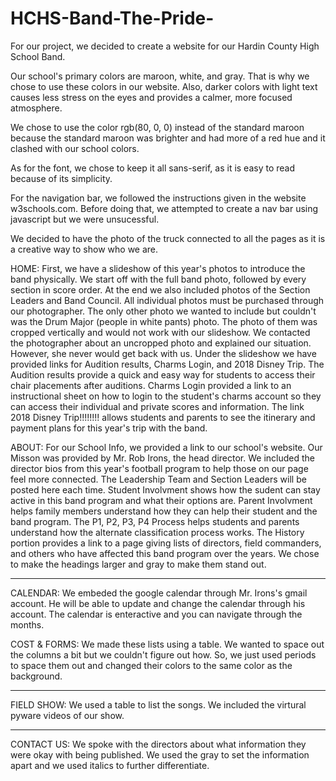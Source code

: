# HCHS-Band-The-Pride-
  For our project, we decided to create a website for our Hardin County High School Band. 

  Our school's primary colors are maroon, white, and gray. That is why we chose to use these colors in our website. Also, darker colors with light text causes less stress on the eyes and provides a calmer, more focused atmosphere. 

  We chose to use the color rgb(80, 0, 0) instead of the standard maroon because the standard maroon was brighter and had more of a red hue and it clashed with our school colors.

  As for the font, we chose to keep it all sans-serif, as it is easy to read because of its simplicity.

  For the navigation bar, we followed the instructions given in the website w3schools.com. Before doing that, we attempted to create a nav bar using javascript but we were unsucessful.

  We decided to have the photo of the truck connected to all the pages as it is a creative way to show who we are.

HOME:
  First, we have a slideshow of this year's photos to introduce the band physically. We start off with the full band photo, followed by every section in score order. At the end we also included photos of the Section Leaders and Band Council. All individual photos must be purchased through our photographer. The only other photo we wanted to include but couldn't was the Drum Major (people in white pants) photo. The photo of them was cropped vertically and would not work with our slideshow. We contacted the photographer about an uncropped photo and explained our situation. However, she never would get back with us.
  Under the slideshow we have provided links for Audition results, Charms Login, and 2018 Disney Trip. The Audition results provide a quick and easy way for students to access their chair placements after auditions. Charms Login provided a link to an instructional sheet on how to login to the student's charms account so they can access their individual and private scores and information. The link 2018 Disney Trip!!!!!!!! allows students and parents to see the itinerary and payment plans for this year's trip with the band.

ABOUT:
  For our School Info, we provided a link to our school's website. 
  Our Misson was provided by Mr. Rob Irons, the head director.
  We included the director bios from this year's football program to help those on our page feel more connected.
  The Leadership Team and Section Leaders will be posted here each time. 
  Student Involvment shows how the sudent can stay active in this band program and what their options are.
  Parent Involvment helps family members understand how they can help their student and the band program.
  The P1, P2, P3, P4 Process helps students and parents understand how the alternate classification process works.
  The History portion provides a link to a page giving lists of directors, field commanders, and others who have affected this band program over the years.
  We chose to make the headings larger and gray to make them stand out. 
  ***

CALENDAR:
  We embeded the google calendar through Mr. Irons's gmail account. He will be able to update and change the calendar through his account.
  The calendar is enteractive and you can navigate through the months.

COST & FORMS:
  We made these lists using a table.
  We wanted to space out the columns a bit but we couldn't figure out how. So, we just used periods to space them out and changed their colors to the same color as the background.
************

FIELD SHOW:
  We used a table to list the songs.
  We included the virtural pyware videos of our show.
***********

CONTACT US:
  We spoke with the directors about what information they were okay with being published.
  We used the gray to set the information apart and we used italics to further differentiate.
